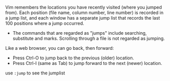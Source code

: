 
Vim remembers the locations you have recently visited (where you jumped from). Each position (file name, column number, line number) is recorded in a jump list, and each window has a separate jump list that records the last 100 positions where a jump occurred.
- The commands that are regarded as "jumps" include searching, substitute and marks. Scrolling through a file is not regarded as jumping.

Like a web browser, you can go back, then forward:
- Press Ctrl-O to jump back to the previous (older) location.
- Press Ctrl-I (same as Tab) to jump forward to the next (newer) location.

use `:jump` to see the jumplist
